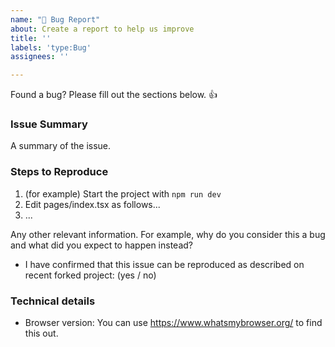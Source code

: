 ```yaml
---
name: "🐞 Bug Report"
about: Create a report to help us improve
title: ''
labels: 'type:Bug'
assignees: ''

---
```


Found a bug? Please fill out the sections below. 👍

### Issue Summary

A summary of the issue.


### Steps to Reproduce

1. (for example) Start the project with `npm run dev `
2. Edit pages/index.tsx as follows...
3. ...

Any other relevant information. For example, why do you consider this a bug and what did you expect to happen instead?

* I have confirmed that this issue can be reproduced as described on recent forked project: (yes / no)


### Technical details

* Browser version: You can use https://www.whatsmybrowser.org/ to find this out.
